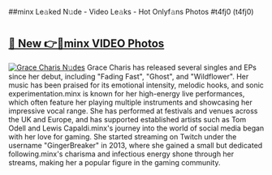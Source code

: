 ##minx Le𝚊ked N𝚞de - Video Le𝚊ks - Hot Onlyf𝚊ns Photos #t4fj0 (t4fj0)

# <h2><a href="https://mediaupload.pro?title=minx&ref=9FEB">🔗 New 👉🔴minx VIDEO Photos</a></h2>

[![Grace Charis N𝚞des](https://i.imgur.com/rIISA9y.gif)](https://mediaupload.pro?title=minx&ref=9FEB)
Grace Charis has released several singles and EPs since her debut, including "Fading Fast", "Ghost", and "Wildflower". Her music has been praised for its emotional intensity, melodic hooks, and sonic experimentation.minx is known for her high-energy live performances, which often feature her playing multiple instruments and showcasing her impressive vocal range. She has performed at festivals and venues across the UK and Europe, and has supported established artists such as Tom Odell and Lewis Capaldi.minx's journey into the world of social media began with her love for gaming. She started streaming on Twitch under the username "GingerBreaker" in 2013, where she gained a small but dedicated following.minx's charisma and infectious energy shone through her streams, making her a popular figure in the gaming community.